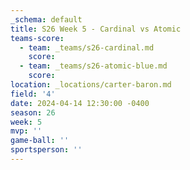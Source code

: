```yaml
---
_schema: default
title: S26 Week 5 - Cardinal vs Atomic
teams-score:
  - team: _teams/s26-cardinal.md
    score:
  - team: _teams/s26-atomic-blue.md
    score:
location: _locations/carter-baron.md
field: '4'
date: 2024-04-14 12:30:00 -0400
season: 26
week: 5
mvp: ''
game-ball: ''
sportsperson: ''
---
```

